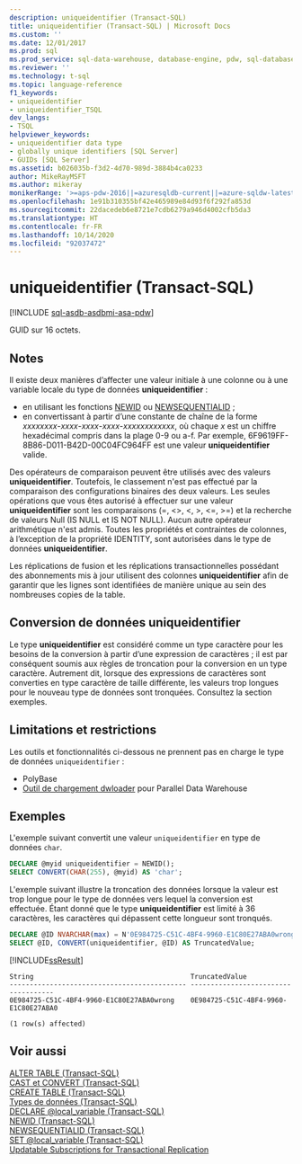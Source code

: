 ```yaml
---
description: uniqueidentifier (Transact-SQL)
title: uniqueidentifier (Transact-SQL) | Microsoft Docs
ms.custom: ''
ms.date: 12/01/2017
ms.prod: sql
ms.prod_service: sql-data-warehouse, database-engine, pdw, sql-database
ms.reviewer: ''
ms.technology: t-sql
ms.topic: language-reference
f1_keywords:
- uniqueidentifier
- uniqueidentifier_TSQL
dev_langs:
- TSQL
helpviewer_keywords:
- uniqueidentifier data type
- globally unique identifiers [SQL Server]
- GUIDs [SQL Server]
ms.assetid: b026035b-f3d2-4d70-989d-3884b4ca0233
author: MikeRayMSFT
ms.author: mikeray
monikerRange: '>=aps-pdw-2016||=azuresqldb-current||=azure-sqldw-latest||>=sql-server-2016||=sqlallproducts-allversions||>=sql-server-linux-2017||=azuresqldb-mi-current'
ms.openlocfilehash: 1e91b310355bf42e465989e84d93f6f292fa853d
ms.sourcegitcommit: 22dacedeb6e8721e7cdb6279a946d4002cfb5da3
ms.translationtype: HT
ms.contentlocale: fr-FR
ms.lasthandoff: 10/14/2020
ms.locfileid: "92037472"
---
```

# <a name="uniqueidentifier-transact-sql"></a>uniqueidentifier (Transact-SQL)
[!INCLUDE [sql-asdb-asdbmi-asa-pdw](../../includes/applies-to-version/sql-asdb-asdbmi-asa-pdw.md)]

GUID sur 16 octets.
  
## <a name="remarks"></a>Notes  
Il existe deux manières d’affecter une valeur initiale à une colonne ou à une variable locale du type de données **uniqueidentifier** :
-   en utilisant les fonctions [NEWID](../../t-sql/functions/newid-transact-sql.md) ou [NEWSEQUENTIALID](../../t-sql/functions/newsequentialid-transact-sql.md) ;    
-   en convertissant à partir d’une constante de chaîne de la forme *xxxxxxxx*-*xxxx*-*xxxx*-*xxxx*-*xxxxxxxxxxxx*, où chaque *x* est un chiffre hexadécimal compris dans la plage 0-9 ou a-f. Par exemple, 6F9619FF-8B86-D011-B42D-00C04FC964FF est une valeur **uniqueidentifier** valide.  
  
Des opérateurs de comparaison peuvent être utilisés avec des valeurs **uniqueidentifier**. Toutefois, le classement n'est pas effectué par la comparaison des configurations binaires des deux valeurs. Les seules opérations que vous êtes autorisé à effectuer sur une valeur **uniqueidentifier** sont les comparaisons (=, <>, \<, >, \<=, >=) et la recherche de valeurs Null (IS NULL et IS NOT NULL). Aucun autre opérateur arithmétique n'est admis. Toutes les propriétés et contraintes de colonnes, à l’exception de la propriété IDENTITY, sont autorisées dans le type de données **uniqueidentifier**.
  
Les réplications de fusion et les réplications transactionnelles possédant des abonnements mis à jour utilisent des colonnes **uniqueidentifier** afin de garantir que les lignes sont identifiées de manière unique au sein des nombreuses copies de la table.
  
## <a name="converting-uniqueidentifier-data"></a>Conversion de données uniqueidentifier  
Le type **uniqueidentifier** est considéré comme un type caractère pour les besoins de la conversion à partir d’une expression de caractères ; il est par conséquent soumis aux règles de troncation pour la conversion en un type caractère. Autrement dit, lorsque des expressions de caractères sont converties en type caractère de taille différente, les valeurs trop longues pour le nouveau type de données sont tronquées. Consultez la section exemples.
  
## <a name="limitations-and-restrictions"></a>Limitations et restrictions

Les outils et fonctionnalités ci-dessous ne prennent pas en charge le type de données `uniqueidentifier` :
- PolyBase
- [Outil de chargement dwloader](../../analytics-platform-system/dwloader.md) pour Parallel Data Warehouse

## <a name="examples"></a>Exemples  
L'exemple suivant convertit une valeur `uniqueidentifier` en type de données `char`.
  
```sql
DECLARE @myid uniqueidentifier = NEWID();  
SELECT CONVERT(CHAR(255), @myid) AS 'char';  
```  
  
L'exemple suivant illustre la troncation des données lorsque la valeur est trop longue pour le type de données vers lequel la conversion est effectuée. Étant donné que le type **uniqueidentifier** est limité à 36 caractères, les caractères qui dépassent cette longueur sont tronqués.
  
```sql
DECLARE @ID NVARCHAR(max) = N'0E984725-C51C-4BF4-9960-E1C80E27ABA0wrong';  
SELECT @ID, CONVERT(uniqueidentifier, @ID) AS TruncatedValue;  
```  
  
[!INCLUDE[ssResult](../../includes/ssresult-md.md)]
  
```
String                                       TruncatedValue  
-------------------------------------------- ------------------------------------  
0E984725-C51C-4BF4-9960-E1C80E27ABA0wrong    0E984725-C51C-4BF4-9960-E1C80E27ABA0  
  
(1 row(s) affected)  
```  
  
## <a name="see-also"></a>Voir aussi
[ALTER TABLE &#40;Transact-SQL&#41;](../../t-sql/statements/alter-table-transact-sql.md)  
[CAST et CONVERT &#40;Transact-SQL&#41;](../../t-sql/functions/cast-and-convert-transact-sql.md)  
[CREATE TABLE &#40;Transact-SQL&#41;](../../t-sql/statements/create-table-transact-sql.md)  
[Types de données &#40;Transact-SQL&#41;](../../t-sql/data-types/data-types-transact-sql.md)  
[DECLARE @local_variable &#40;Transact-SQL&#41;](../../t-sql/language-elements/declare-local-variable-transact-sql.md)  
[NEWID &#40;Transact-SQL&#41;](../../t-sql/functions/newid-transact-sql.md)  
[NEWSEQUENTIALID &#40;Transact-SQL&#41;](../../t-sql/functions/newsequentialid-transact-sql.md)    
[SET @local_variable &#40;Transact-SQL&#41;](../../t-sql/language-elements/set-local-variable-transact-sql.md)  
[Updatable Subscriptions for Transactional Replication](../../relational-databases/replication/transactional/updatable-subscriptions-for-transactional-replication.md)
  
